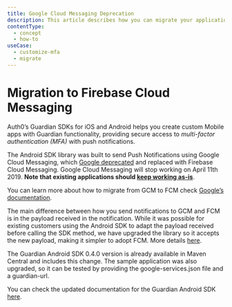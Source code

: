 ```yaml
---
title: Google Cloud Messaging Deprecation
description: This article describes how you can migrate your applications based on the Android Guardian SDK to Firebase Cloud Messaging
contentType:
  - concept
  - how-to
useCase:
  - customize-mfa
  - migrate
---
```

# Migration to Firebase Cloud Messaging

Auth0’s Guardian SDKs for iOS and Android helps you create custom Mobile apps with Guardian functionality, providing secure access to <dfn data-key="multifactor-authentication">multi-factor authentication (MFA)</dfn> with push notifications. 

The Android SDK library was built to send Push Notifications using Google Cloud Messaging, which [Google deprecated](https://firebase.googleblog.com/2018/04/time-to-upgrade-from-gcm-to-fcm.html) and replaced with Firebase Cloud Messaging. Google Cloud Messaging will stop working on April 11th 2019. **Note that existing applications should [keep working as-is](https://aws.amazon.com/blogs/messaging-and-targeting/the-end-of-google-cloud-messaging-and-what-it-means-for-your-apps/)**.

You can learn more about how to migrate from GCM to FCM check [Google’s documentation](https://developers.google.com/cloud-messaging/android/android-migrate-fcm).

The main difference between how you send notifications to GCM and FCM is in the payload received in the notification. While it was possible for existing customers using the Android SDK to adapt the payload received before calling the SDK method, we have upgraded the library so it accepts the new payload, making it simpler to adopt FCM. More details [here](https://github.com/auth0/Guardian.Android/pull/84).

The Guardian Android SDK 0.4.0 version is already available in Maven Central and includes this change. The sample application was also upgraded, so it can be tested by providing the google-services.json file and a guardian-url. 

You can check the updated documentation for the Guardian Android SDK [here](/multifactor-authentication/developer/libraries/android).



